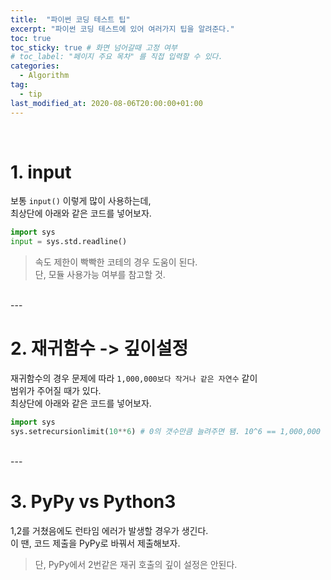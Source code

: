 ```yaml
---
title:  "파이썬 코딩 테스트 팁"
excerpt: "파이썬 코딩 테스트에 있어 여러가지 팁을 알려준다."
toc: true
toc_sticky: true # 화면 넘어갈때 고정 여부
# toc_label: "페이지 주요 목차" 를 직접 입력할 수 있다.
categories:
  - Algorithm
tag:
  - tip
last_modified_at: 2020-08-06T20:00:00+01:00
---
```


<br>

# 1. input

보통 `input()` 이렇게 많이 사용하는데, <br>
최상단에 아래와 같은 코드를 넣어보자.

```python
import sys
input = sys.std.readline()
```

> 속도 제한이 빡빡한 코테의 경우 도움이 된다.<br>
> 단, 모듈 사용가능 여부를 참고할 것.

<br>
---

# 2. 재귀함수 -> 깊이설정

재귀함수의 경우 문제에 따라 `1,000,000보다 작거나 같은 자연수` 같이 <br>
범위가 주어질 때가 있다.<br>
최상단에 아래와 같은 코드를 넣어보자.

```python
import sys 
sys.setrecursionlimit(10**6) # 0의 갯수만큼 늘려주면 됌. 10^6 == 1,000,000
```

<br>
---

# 3. PyPy vs Python3

1,2를 거쳤음에도 런타임 에러가 발생할 경우가 생긴다.<br>
이 땐, 코드 제출을 PyPy로 바꿔서 제출해보자.
> 단, PyPy에서 2번같은 재귀 호출의 깊이 설정은 안된다.

